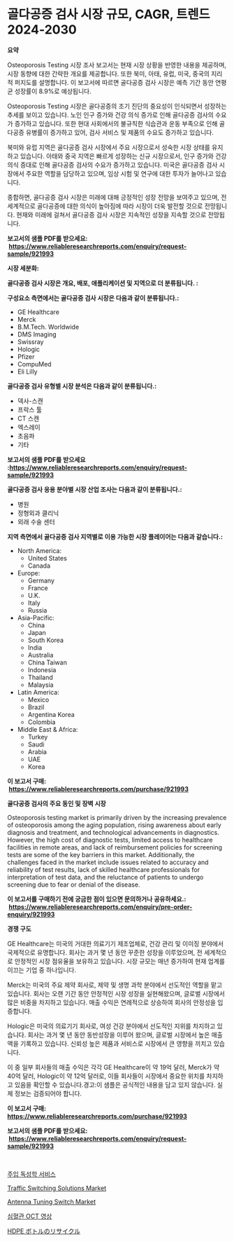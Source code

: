 <p><h1>골다공증 검사 시장 규모, CAGR, 트렌드 2024-2030</h1></p><p><strong>요약</strong></p>
<p><p>Osteoporosis Testing 시장 조사 보고서는 현재 시장 상황을 반영한 내용을 제공하며, 시장 동향에 대한 간략한 개요를 제공합니다. 또한 북미, 아태, 유럽, 미국, 중국의 지리적 퍼지도를 설명합니다. 이 보고서에 따르면 골다공증 검사 시장은 예측 기간 동안 연평균 성장률이 8.9%로 예상됩니다.</p><p>Osteoporosis Testing 시장은 골다공증의 조기 진단의 중요성이 인식되면서 성장하는 추세를 보이고 있습니다. 노인 인구 증가와 건강 의식 증가로 인해 골다공증 검사의 수요가 증가하고 있습니다. 또한 현대 사회에서의 불규칙한 식습관과 운동 부족으로 인해 골다공증 유병률이 증가하고 있어, 검사 서비스 및 제품의 수요도 증가하고 있습니다.</p><p>북미와 유럽 지역은 골다공증 검사 시장에서 주요 시장으로서 성숙한 시장 상태를 유지하고 있습니다. 아태와 중국 지역은 빠르게 성장하는 신규 시장으로서, 인구 증가와 건강 의식 증대로 인해 골다공증 검사의 수요가 증가하고 있습니다. 미국은 골다공증 검사 시장에서 주요한 역할을 담당하고 있으며, 임상 시험 및 연구에 대한 투자가 늘어나고 있습니다.</p><p>종합하면, 골다공증 검사 시장은 미래에 대해 긍정적인 성장 전망을 보여주고 있으며, 전 세계적으로 골다공증에 대한 의식이 높아짐에 따라 시장이 더욱 발전할 것으로 전망됩니다. 현재와 미래에 걸쳐서 골다공증 검사 시장은 지속적인 성장을 지속할 것으로 전망됩니다.</p></p>
<p><strong>보고서의 샘플 PDF를 받으세요: &nbsp;<a href="https://www.reliableresearchreports.com/enquiry/request-sample/921993">https://www.reliableresearchreports.com/enquiry/request-sample/921993</a></strong></p>
<p><strong>시장 세분화:</strong></p>
<p><strong> 골다공증 검사 시장은 개요, 배포, 애플리케이션 및 지역으로 더 분류됩니다. :</strong></p>
<p><strong>구성요소 측면에서는 골다공증 검사 시장은 다음과 같이 분류됩니다.:</strong></p>
<p><ul><li>GE Healthcare</li><li>Merck</li><li>B.M.Tech. Worldwide</li><li>DMS Imaging</li><li>Swissray</li><li>Hologic</li><li>Pfizer</li><li>CompuMed</li><li>Eli Lilly</li></ul></p>
<p><strong> 골다공증 검사 유형별 시장 분석은 다음과 같이 분류됩니다.:</strong></p>
<p><ul><li>덱사-스캔</li><li>프락스 툴</li><li>CT 스캔</li><li>엑스레이</li><li>초음파</li><li>기타</li></ul></p>
<p><strong>보고서의 샘플 PDF를 받으세요 :<a href="https://www.reliableresearchreports.com/enquiry/request-sample/921993">https://www.reliableresearchreports.com/enquiry/request-sample/921993</a></strong></p>
<p><strong> 골다공증 검사 응용 분야별 시장 산업 조사는 다음과 같이 분류됩니다.:</strong></p>
<p><ul><li>병원</li><li>정형외과 클리닉</li><li>외래 수술 센터</li></ul></p>
<p><strong>지역 측면에서 골다공증 검사 지역별로 이용 가능한 시장 플레이어는 다음과 같습니다.:</strong></p>
<p><ul>
    <li>
        North America:
        <ul>
            <li>United States</li>
            <li>Canada</li>
        </ul>
    </li>
    <li>
        Europe:
        <ul>
            <li>Germany</li>
            <li>France</li>
            <li>U.K.</li>
            <li>Italy</li>
            <li>Russia</li>
        </ul>
    </li>
    <li>
        Asia-Pacific:
        <ul>
            <li>China</li>
            <li>Japan</li>
            <li>South Korea</li>
            <li>India</li>
            <li>Australia</li>
            <li>China Taiwan</li>
            <li>Indonesia</li>
            <li>Thailand</li>
            <li>Malaysia</li>
        </ul>
    </li>
    <li>
        Latin America:
        <ul>
            <li>Mexico</li>
            <li>Brazil</li>
            <li>Argentina Korea</li>
            <li>Colombia</li>
        </ul>
    </li>
    <li>
        Middle East & Africa:
        <ul>
            <li>Turkey</li>
            <li>Saudi</li>
            <li>Arabia</li>
            <li>UAE</li>
            <li>Korea</li>
        </ul>
    </li>
    </ul></p>
<p><strong>이 보고서 구매: &nbsp;<a href="https://www.reliableresearchreports.com/purchase/921993">https://www.reliableresearchreports.com/purchase/921993</a></strong></p>
<p><strong>골다공증 검사의 주요 동인 및 장벽 시장</strong></p>
<p><p>Osteoporosis testing market is primarily driven by the increasing prevalence of osteoporosis among the aging population, rising awareness about early diagnosis and treatment, and technological advancements in diagnostics. However, the high cost of diagnostic tests, limited access to healthcare facilities in remote areas, and lack of reimbursement policies for screening tests are some of the key barriers in this market. Additionally, the challenges faced in the market include issues related to accuracy and reliability of test results, lack of skilled healthcare professionals for interpretation of test data, and the reluctance of patients to undergo screening due to fear or denial of the disease.</p></p>
<p><strong>이 보고서를 구매하기 전에 궁금한 점이 있으면 문의하거나 공유하세요.: &nbsp;<a href="https://www.reliableresearchreports.com/enquiry/pre-order-enquiry/921993">https://www.reliableresearchreports.com/enquiry/pre-order-enquiry/921993</a></strong></p>
<p><strong>경쟁 구도</strong></p>
<p><p>GE Healthcare는 미국의 거대한 의료기기 제조업체로, 건강 관리 및 이미징 분야에서 국제적으로 유명합니다. 회사는 과거 몇 년 동안 꾸준한 성장을 이루었으며, 전 세계적으로 안정적인 시장 점유율을 보유하고 있습니다. 시장 규모는 매년 증가하여 현재 업계를 이끄는 기업 중 하나입니다.</p><p>Merck는 미국의 주요 제약 회사로, 제약 및 생명 과학 분야에서 선도적인 역할을 맡고 있습니다. 회사는 오랜 기간 동안 안정적인 시장 성장을 실현해왔으며, 글로벌 시장에서 많은 비중을 차지하고 있습니다. 매출 수익은 연례적으로 상승하여 회사의 안정성을 입증합니다.</p><p>Hologic은 미국의 의료기기 회사로, 여성 건강 분야에서 선도적인 지위를 차지하고 있습니다. 회사는 과거 몇 년 동안 동반성장을 이루어 왔으며, 글로벌 시장에서 높은 매출액을 기록하고 있습니다. 신뢰성 높은 제품과 서비스로 시장에서 큰 영향을 끼치고 있습니다.</p><p>이 중 일부 회사들의 매출 수익은 각각 GE Healthcare이 약 19억 달러, Merck가 약 40억 달러, Hologic이 약 12억 달러로, 이들 회사들이 시장에서 중요한 위치를 차지하고 있음을 확인할 수 있습니다.경고:이 샘플은 공식적인 내용을 담고 있지 않습니다. 실제 정보는 검증되어야 합니다.</p></p>
<p><strong>이 보고서 구매: &nbsp; <a href="https://www.reliableresearchreports.com/purchase/921993">https://www.reliableresearchreports.com/purchase/921993</a></strong></p>
<p><strong>보고서의 샘플 PDF를 받으세요: &nbsp;<a href="https://www.reliableresearchreports.com/enquiry/request-sample/921993">https://www.reliableresearchreports.com/enquiry/request-sample/921993</a></strong><strong></strong></p>
<p>&nbsp;</p>
<p><p><a href="https://github.com/laholand/Market-Research-Report-List-2/blob/main/1405966182423.md">주입 독성학 서비스</a></p><p><a href="https://github.com/santosh758595/Market-Research-Report-List-3/blob/main/traffic-switching-solutions-market.md">Traffic Switching Solutions Market</a></p><p><a href="https://issuu.com/reportprime-2/docs/antenna-tuning-switch-market-size-2030.pptx">Antenna Tuning Switch Market</a></p><p><a href="https://github.com/sougarounis/Market-Research-Report-List-2/blob/main/7551948182424.md">심혈관 OCT 영상</a></p><p><a href="https://github.com/mohamedbakry57/Market-Research-Report-List-2/blob/main/2763316182427.md">HDPE ボトルのリサイクル</a></p></p>